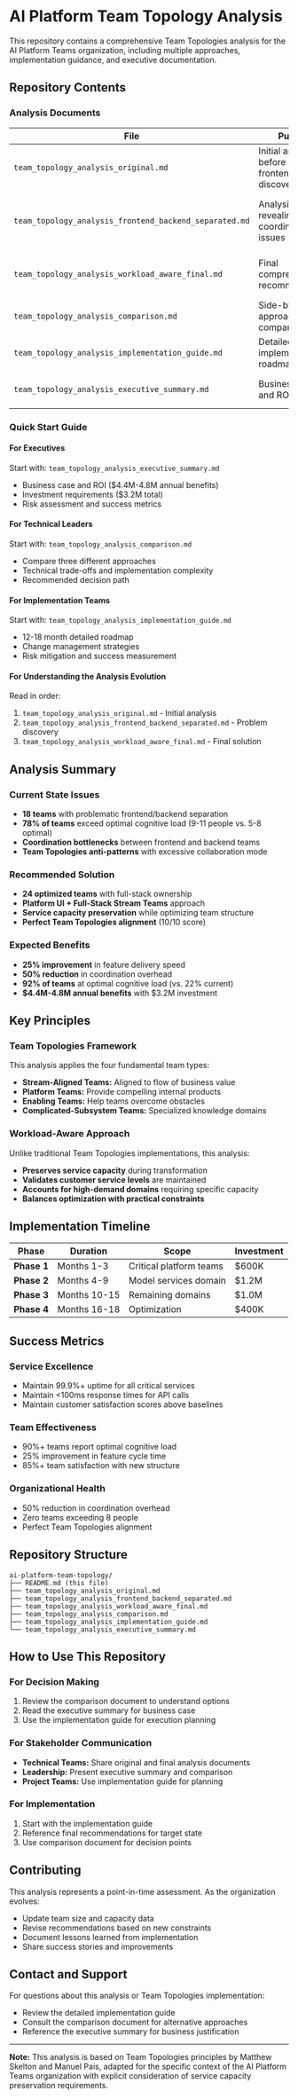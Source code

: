 # AI Platform Team Topology Analysis

This repository contains a comprehensive Team Topologies analysis for the AI Platform Teams organization, including multiple approaches, implementation guidance, and executive documentation.

## Repository Contents

### Analysis Documents

| File | Purpose | Audience | Key Focus |
|------|---------|----------|-----------|
| `team_topology_analysis_original.md` | Initial analysis before frontend/backend discovery | Technical teams, architects | Platform team restructuring, cognitive load optimization |
| `team_topology_analysis_frontend_backend_separated.md` | Analysis revealing coordination issues | All stakeholders | Problem identification, anti-patterns, Conway's Law issues |
| `team_topology_analysis_workload_aware_final.md` | Final comprehensive recommendations | Implementation teams | Service capacity preservation, optimal Team Topologies |
| `team_topology_analysis_comparison.md` | Side-by-side approach comparison | Decision makers | Trade-offs, recommendations, decision support |
| `team_topology_analysis_implementation_guide.md` | Detailed implementation roadmap | Project managers, change teams | Step-by-step execution, risk mitigation |
| `team_topology_analysis_executive_summary.md` | Business case and ROI analysis | Executive leadership | Investment justification, financial returns |

### Quick Start Guide

#### For Executives
Start with: `team_topology_analysis_executive_summary.md`
- Business case and ROI ($4.4M-4.8M annual benefits)
- Investment requirements ($3.2M total)
- Risk assessment and success metrics

#### For Technical Leaders
Start with: `team_topology_analysis_comparison.md`
- Compare three different approaches
- Technical trade-offs and implementation complexity
- Recommended decision path

#### For Implementation Teams
Start with: `team_topology_analysis_implementation_guide.md`
- 12-18 month detailed roadmap
- Change management strategies
- Risk mitigation and success measurement

#### For Understanding the Analysis Evolution
Read in order:
1. `team_topology_analysis_original.md` - Initial analysis
2. `team_topology_analysis_frontend_backend_separated.md` - Problem discovery
3. `team_topology_analysis_workload_aware_final.md` - Final solution

## Analysis Summary

### Current State Issues
- **18 teams** with problematic frontend/backend separation
- **78% of teams** exceed optimal cognitive load (9-11 people vs. 5-8 optimal)
- **Coordination bottlenecks** between frontend and backend teams
- **Team Topologies anti-patterns** with excessive collaboration mode

### Recommended Solution
- **24 optimized teams** with full-stack ownership
- **Platform UI + Full-Stack Stream Teams** approach
- **Service capacity preservation** while optimizing team structure
- **Perfect Team Topologies alignment** (10/10 score)

### Expected Benefits
- **25% improvement** in feature delivery speed
- **50% reduction** in coordination overhead
- **92% of teams** at optimal cognitive load (vs. 22% current)
- **$4.4M-4.8M annual benefits** with $3.2M investment

## Key Principles

### Team Topologies Framework
This analysis applies the four fundamental team types:
- **Stream-Aligned Teams:** Aligned to flow of business value
- **Platform Teams:** Provide compelling internal products
- **Enabling Teams:** Help teams overcome obstacles
- **Complicated-Subsystem Teams:** Specialized knowledge domains

### Workload-Aware Approach
Unlike traditional Team Topologies implementations, this analysis:
- **Preserves service capacity** during transformation
- **Validates customer service levels** are maintained
- **Accounts for high-demand domains** requiring specific capacity
- **Balances optimization with practical constraints**

## Implementation Timeline

| Phase | Duration | Scope | Investment |
|-------|----------|-------|------------|
| **Phase 1** | Months 1-3 | Critical platform teams | $600K |
| **Phase 2** | Months 4-9 | Model services domain | $1.2M |
| **Phase 3** | Months 10-15 | Remaining domains | $1.0M |
| **Phase 4** | Months 16-18 | Optimization | $400K |

## Success Metrics

### Service Excellence
- Maintain 99.9%+ uptime for all critical services
- Maintain <100ms response times for API calls
- Maintain customer satisfaction scores above baselines

### Team Effectiveness
- 90%+ teams report optimal cognitive load
- 25% improvement in feature cycle time
- 85%+ team satisfaction with new structure

### Organizational Health
- 50% reduction in coordination overhead
- Zero teams exceeding 8 people
- Perfect Team Topologies alignment

## Repository Structure

```
ai-platform-team-topology/
├── README.md (this file)
├── team_topology_analysis_original.md
├── team_topology_analysis_frontend_backend_separated.md
├── team_topology_analysis_workload_aware_final.md
├── team_topology_analysis_comparison.md
├── team_topology_analysis_implementation_guide.md
└── team_topology_analysis_executive_summary.md
```

## How to Use This Repository

### For Decision Making
1. Review the comparison document to understand options
2. Read the executive summary for business case
3. Use the implementation guide for execution planning

### For Stakeholder Communication
- **Technical Teams:** Share original and final analysis documents
- **Leadership:** Present executive summary and comparison
- **Project Teams:** Use implementation guide for planning

### For Implementation
1. Start with the implementation guide
2. Reference final recommendations for target state
3. Use comparison document for decision points

## Contributing

This analysis represents a point-in-time assessment. As the organization evolves:
- Update team size and capacity data
- Revise recommendations based on new constraints
- Document lessons learned from implementation
- Share success stories and improvements

## Contact and Support

For questions about this analysis or Team Topologies implementation:
- Review the detailed implementation guide
- Consult the comparison document for alternative approaches
- Reference the executive summary for business justification

---

**Note:** This analysis is based on Team Topologies principles by Matthew Skelton and Manuel Pais, adapted for the specific context of the AI Platform Teams organization with explicit consideration of service capacity preservation requirements.